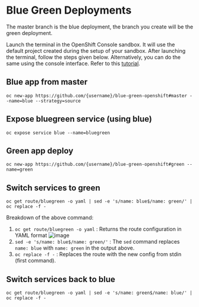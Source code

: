 # Blue Green Deployments

The master branch is the blue deployment, the branch you create will be the green deployment.

Launch the terminal in the OpenShift Console sandbox. It will use the default project created during the setup of your sandbox. After launching the terminal, follow the steps given below. Alternatively, you can do the same using the console interface. Refer to this [tutorial](https://developers.redhat.com/courses/openshift/getting-started).

## Blue app from master

    oc new-app https://github.com/{username}/blue-green-openshift#master --name=blue --strategy=source

## Expose bluegreen service (using blue)

    oc expose service blue --name=bluegreen

## Green app deploy

    oc new-app https://github.com/{username}/blue-green-openshift#green --name=green

## Switch services to green

    oc get route/bluegreen -o yaml | sed -e 's/name: blue$/name: green/' | oc replace -f -
    
Breakdown of the above command:
1. `oc get route/bluegreen -o yaml` : Returns the route configuration in YAML format 
 ![image](https://user-images.githubusercontent.com/51695690/201993082-2c8bb129-4791-408d-8990-ff59732a7284.png)
2. `sed -e 's/name: blue$/name: green/'` : The `sed` command replaces `name: blue` with `name: green` in the output above.
3. `oc replace -f -` : Replaces the route with the new config from stdin (first command).


## Switch services back to blue

    oc get route/bluegreen -o yaml | sed -e 's/name: green$/name: blue/' | oc replace -f -
